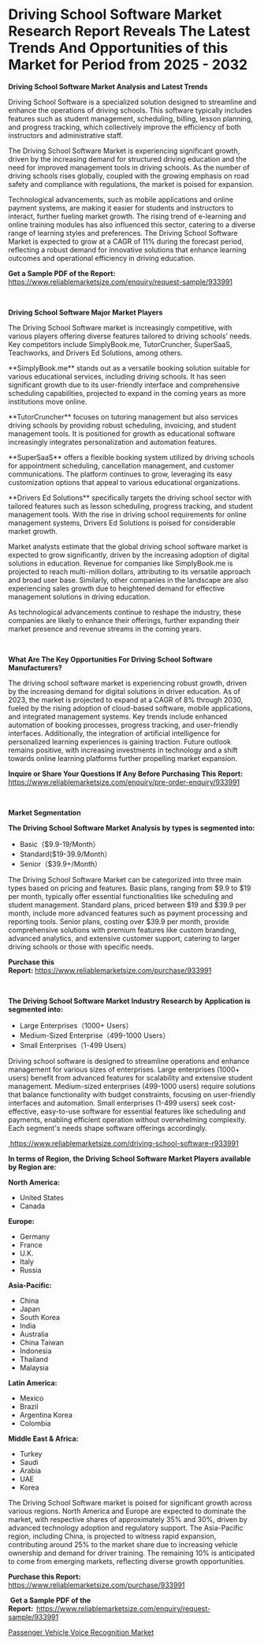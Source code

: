 <p><h1>Driving School Software Market Research Report Reveals The Latest Trends And Opportunities of this Market for Period from 2025 - 2032</h1></p><p><strong>Driving School Software Market Analysis and Latest Trends</strong></p>
<p><p>Driving School Software is a specialized solution designed to streamline and enhance the operations of driving schools. This software typically includes features such as student management, scheduling, billing, lesson planning, and progress tracking, which collectively improve the efficiency of both instructors and administrative staff. </p><p>The Driving School Software Market is experiencing significant growth, driven by the increasing demand for structured driving education and the need for improved management tools in driving schools. As the number of driving schools rises globally, coupled with the growing emphasis on road safety and compliance with regulations, the market is poised for expansion. </p><p>Technological advancements, such as mobile applications and online payment systems, are making it easier for students and instructors to interact, further fueling market growth. The rising trend of e-learning and online training modules has also influenced this sector, catering to a diverse range of learning styles and preferences. The Driving School Software Market is expected to grow at a CAGR of 11% during the forecast period, reflecting a robust demand for innovative solutions that enhance learning outcomes and operational efficiency in driving education.</p></p>
<p><strong>Get a Sample PDF of the Report:&nbsp;</strong> <a href="https://www.reliablemarketsize.com/enquiry/request-sample/933991?utm_campaign=2248&utm_medium=2&utm_source=Github&utm_content=ia&utm_term=07032025&utm_id=driving-school-software">https://www.reliablemarketsize.com/enquiry/request-sample/933991</a></p>
<p>&nbsp;</p>
<p><strong>Driving School Software Major Market Players</strong></p>
<p><p>The Driving School Software market is increasingly competitive, with various players offering diverse features tailored to driving schools’ needs. Key competitors include SimplyBook.me, TutorCruncher, SuperSaaS, Teachworks, and Drivers Ed Solutions, among others.</p><p>**SimplyBook.me** stands out as a versatile booking solution suitable for various educational services, including driving schools. It has seen significant growth due to its user-friendly interface and comprehensive scheduling capabilities, projected to expand in the coming years as more institutions move online.</p><p>**TutorCruncher** focuses on tutoring management but also services driving schools by providing robust scheduling, invoicing, and student management tools. It is positioned for growth as educational software increasingly integrates personalization and automation features.</p><p>**SuperSaaS** offers a flexible booking system utilized by driving schools for appointment scheduling, cancellation management, and customer communications. The platform continues to grow, leveraging its easy customization options that appeal to various educational organizations.</p><p>**Drivers Ed Solutions** specifically targets the driving school sector with tailored features such as lesson scheduling, progress tracking, and student management tools. With the rise in driving school requirements for online management systems, Drivers Ed Solutions is poised for considerable market growth.</p><p>Market analysts estimate that the global driving school software market is expected to grow significantly, driven by the increasing adoption of digital solutions in education. Revenue for companies like SimplyBook.me is projected to reach multi-million dollars, attributing to its versatile approach and broad user base. Similarly, other companies in the landscape are also experiencing sales growth due to heightened demand for effective management solutions in driving education. </p><p>As technological advancements continue to reshape the industry, these companies are likely to enhance their offerings, further expanding their market presence and revenue streams in the coming years.</p></p>
<p>&nbsp;</p>
<p><strong>What Are The Key Opportunities For Driving School Software Manufacturers?</strong></p>
<p><p>The driving school software market is experiencing robust growth, driven by the increasing demand for digital solutions in driver education. As of 2023, the market is projected to expand at a CAGR of 8% through 2030, fueled by the rising adoption of cloud-based software, mobile applications, and integrated management systems. Key trends include enhanced automation of booking processes, progress tracking, and user-friendly interfaces. Additionally, the integration of artificial intelligence for personalized learning experiences is gaining traction. Future outlook remains positive, with increasing investments in technology and a shift towards online learning platforms further propelling market expansion.</p></p>
<p><strong>Inquire or Share Your Questions If Any Before Purchasing This Report:</strong> <a href="https://www.reliablemarketsize.com/enquiry/pre-order-enquiry/933991?utm_campaign=2248&utm_medium=2&utm_source=Github&utm_content=ia&utm_term=07032025&utm_id=driving-school-software">https://www.reliablemarketsize.com/enquiry/pre-order-enquiry/933991</a></p>
<p>&nbsp;</p>
<p><strong>Market Segmentation</strong></p>
<p><strong>The Driving School Software Market Analysis by types is segmented into:</strong></p>
<p><ul><li>Basic（$9.9-19/Month）</li><li>Standard($19-39.9/Month）</li><li>Senior（$39.9+/Month）</li></ul></p>
<p><p>The Driving School Software Market can be categorized into three main types based on pricing and features. Basic plans, ranging from $9.9 to $19 per month, typically offer essential functionalities like scheduling and student management. Standard plans, priced between $19 and $39.9 per month, include more advanced features such as payment processing and reporting tools. Senior plans, costing over $39.9 per month, provide comprehensive solutions with premium features like custom branding, advanced analytics, and extensive customer support, catering to larger driving schools or those with specific needs.</p></p>
<p><strong>Purchase this Report:&nbsp;</strong><a href="https://www.reliablemarketsize.com/purchase/933991?utm_campaign=2248&utm_medium=2&utm_source=Github&utm_content=ia&utm_term=07032025&utm_id=driving-school-software">https://www.reliablemarketsize.com/purchase/933991</a></p>
<p>&nbsp;</p>
<p><strong>The Driving School Software Market Industry Research by Application is segmented into:</strong></p>
<p><ul><li>Large Enterprises（1000+ Users）</li><li>Medium-Sized Enterprise（499-1000 Users）</li><li>Small Enterprises（1-499 Users）</li></ul></p>
<p><p>Driving school software is designed to streamline operations and enhance management for various sizes of enterprises. Large enterprises (1000+ users) benefit from advanced features for scalability and extensive student management. Medium-sized enterprises (499-1000 users) require solutions that balance functionality with budget constraints, focusing on user-friendly interfaces and automation. Small enterprises (1-499 users) seek cost-effective, easy-to-use software for essential features like scheduling and payments, enabling efficient operation without overwhelming complexity. Each segment's needs shape software offerings accordingly.</p></p>
<p><a href="https://www.reliablemarketsize.com/driving-school-software-r933991?utm_campaign=2248&utm_medium=2&utm_source=Github&utm_content=ia&utm_term=07032025&utm_id=driving-school-software">&nbsp;https://www.reliablemarketsize.com/driving-school-software-r933991</a></p>
<p><strong>In terms of Region, the Driving School Software Market Players available by Region are:</strong></p>
<p>
    <p> <strong> North America: </strong>
        <ul>
            <li>United States</li>
            <li>Canada</li>
        </ul>
        </p> 
    <p> <strong> Europe: </strong>
        <ul>
            <li>Germany</li>
            <li>France</li>
            <li>U.K.</li>
            <li>Italy</li>
            <li>Russia</li>
        </ul>
        </p> 
    <p> <strong> Asia-Pacific: </strong>
        <ul>
            <li>China</li>
            <li>Japan</li>
            <li>South Korea</li>
            <li>India</li>
            <li>Australia</li>
            <li>China Taiwan</li>
            <li>Indonesia</li>
            <li>Thailand</li>
            <li>Malaysia</li>
        </ul>
        </p> 
    <p> <strong> Latin America: </strong>
        <ul>
            <li>Mexico</li>
            <li>Brazil</li>
            <li>Argentina Korea</li>
            <li>Colombia</li>
        </ul>
        </p> 
    <p> <strong> Middle East & Africa: </strong>
        <ul>
            <li>Turkey</li>
            <li>Saudi</li>
            <li>Arabia</li>
            <li>UAE</li>
            <li>Korea</li>
        </ul>
    </p>
    </p>
<p><p>The Driving School Software market is poised for significant growth across various regions. North America and Europe are expected to dominate the market, with respective shares of approximately 35% and 30%, driven by advanced technology adoption and regulatory support. The Asia-Pacific region, including China, is projected to witness rapid expansion, contributing around 25% to the market share due to increasing vehicle ownership and demand for driver training. The remaining 10% is anticipated to come from emerging markets, reflecting diverse growth opportunities.</p></p>
<p><strong>Purchase this Report: </strong><a href="https://www.reliablemarketsize.com/purchase/933991?utm_campaign=2248&utm_medium=2&utm_source=Github&utm_content=ia&utm_term=07032025&utm_id=driving-school-software">https://www.reliablemarketsize.com/purchase/933991</a></p>
<p>&nbsp;<strong>Get a Sample PDF of the Report:&nbsp;&nbsp;</strong><a href="https://www.reliablemarketsize.com/enquiry/request-sample/933991?utm_campaign=2248&utm_medium=2&utm_source=Github&utm_content=ia&utm_term=07032025&utm_id=driving-school-software">https://www.reliablemarketsize.com/enquiry/request-sample/933991</a></p>
<p><strong></strong></p>
<p><p><a href="https://github.com/mookiesville/Market-Research-Report-List-1/blob/main/passenger-vehicle-voice-recognition-market.md?utm_campaign=2248&utm_medium=2&utm_source=Github&utm_content=ia&utm_term=07032025&utm_id=driving-school-software">Passenger Vehicle Voice Recognition Market</a></p></p>
